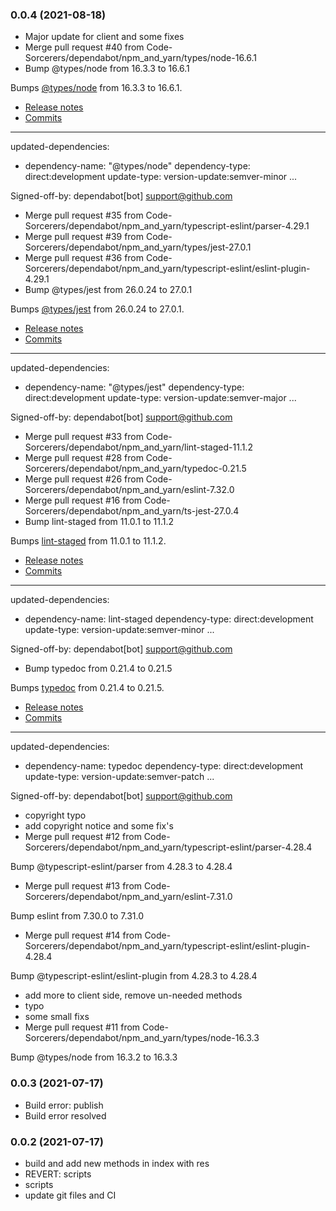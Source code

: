 ### **0.0.4** (2021-08-18)  
  
- Major update for client and some fixes  
- Merge pull request #40 from Code-Sorcerers/dependabot/npm_and_yarn/types/node-16.6.1  
- Bump @types/node from 16.3.3 to 16.6.1

Bumps [@types/node](https://github.com/DefinitelyTyped/DefinitelyTyped/tree/HEAD/types/node) from 16.3.3 to 16.6.1.
- [Release notes](https://github.com/DefinitelyTyped/DefinitelyTyped/releases)
- [Commits](https://github.com/DefinitelyTyped/DefinitelyTyped/commits/HEAD/types/node)

---
updated-dependencies:
- dependency-name: "@types/node"
  dependency-type: direct:development
  update-type: version-update:semver-minor
...

Signed-off-by: dependabot[bot] <support@github.com>  
- Merge pull request #35 from Code-Sorcerers/dependabot/npm_and_yarn/typescript-eslint/parser-4.29.1  
- Merge pull request #39 from Code-Sorcerers/dependabot/npm_and_yarn/types/jest-27.0.1  
- Merge pull request #36 from Code-Sorcerers/dependabot/npm_and_yarn/typescript-eslint/eslint-plugin-4.29.1  
- Bump @types/jest from 26.0.24 to 27.0.1

Bumps [@types/jest](https://github.com/DefinitelyTyped/DefinitelyTyped/tree/HEAD/types/jest) from 26.0.24 to 27.0.1.
- [Release notes](https://github.com/DefinitelyTyped/DefinitelyTyped/releases)
- [Commits](https://github.com/DefinitelyTyped/DefinitelyTyped/commits/HEAD/types/jest)

---
updated-dependencies:
- dependency-name: "@types/jest"
  dependency-type: direct:development
  update-type: version-update:semver-major
...

Signed-off-by: dependabot[bot] <support@github.com>  
- Merge pull request #33 from Code-Sorcerers/dependabot/npm_and_yarn/lint-staged-11.1.2  
- Merge pull request #28 from Code-Sorcerers/dependabot/npm_and_yarn/typedoc-0.21.5  
- Merge pull request #26 from Code-Sorcerers/dependabot/npm_and_yarn/eslint-7.32.0  
- Merge pull request #16 from Code-Sorcerers/dependabot/npm_and_yarn/ts-jest-27.0.4  
- Bump lint-staged from 11.0.1 to 11.1.2

Bumps [lint-staged](https://github.com/okonet/lint-staged) from 11.0.1 to 11.1.2.
- [Release notes](https://github.com/okonet/lint-staged/releases)
- [Commits](https://github.com/okonet/lint-staged/compare/v11.0.1...v11.1.2)

---
updated-dependencies:
- dependency-name: lint-staged
  dependency-type: direct:development
  update-type: version-update:semver-minor
...

Signed-off-by: dependabot[bot] <support@github.com>  
- Bump typedoc from 0.21.4 to 0.21.5

Bumps [typedoc](https://github.com/TypeStrong/TypeDoc) from 0.21.4 to 0.21.5.
- [Release notes](https://github.com/TypeStrong/TypeDoc/releases)
- [Commits](https://github.com/TypeStrong/TypeDoc/compare/v0.21.4...v0.21.5)

---
updated-dependencies:
- dependency-name: typedoc
  dependency-type: direct:development
  update-type: version-update:semver-patch
...

Signed-off-by: dependabot[bot] <support@github.com>  
- copyright typo  
- add copyright notice and some fix's  
- Merge pull request #12 from Code-Sorcerers/dependabot/npm_and_yarn/typescript-eslint/parser-4.28.4

Bump @typescript-eslint/parser from 4.28.3 to 4.28.4  
- Merge pull request #13 from Code-Sorcerers/dependabot/npm_and_yarn/eslint-7.31.0

Bump eslint from 7.30.0 to 7.31.0  
- Merge pull request #14 from Code-Sorcerers/dependabot/npm_and_yarn/typescript-eslint/eslint-plugin-4.28.4

Bump @typescript-eslint/eslint-plugin from 4.28.3 to 4.28.4  
- add more to client side, remove  un-needed methods  
- typo  
- some small fixs  
- Merge pull request #11 from Code-Sorcerers/dependabot/npm_and_yarn/types/node-16.3.3

Bump @types/node from 16.3.2 to 16.3.3    
  
### **0.0.3** (2021-07-17)  
  
- Build error: publish  
- Build error resolved    
  
### **0.0.2** (2021-07-17)  
  
- build and add new methods in index with res  
- REVERT: scripts  
- scripts  
- update git files and CI    
  
